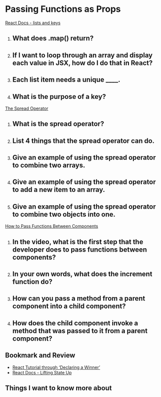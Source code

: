 # Passing Functions as Props
[React Docs - lists and keys](https://reactjs.org/docs/lists-and-keys.html)
1. What does .map() return?
    - 

2. If I want to loop through an array and display each value in JSX, how do I do that in React?
    - 

3. Each list item needs a unique ____.
    - 

4. What is the purpose of a key?
    - 

[The Spread Operator](https://medium.com/coding-at-dawn/how-to-use-the-spread-operator-in-javascript-b9e4a8b06fab)
1. What is the spread operator?
    - 

2. List 4 things that the spread operator can do.
    - 

3. Give an example of using the spread operator to combine two arrays.
    - 

4. Give an example of using the spread operator to add a new item to an array.
    - 

5. Give an example of using the spread operator to combine two objects into one.
    - 


[How to Pass Functions Between Components](https://www.youtube.com/watch?v=c05OL7XbwXU)
1. In the video, what is the first step that the developer does to pass functions between components?
    - 

2. In your own words, what does the increment function do?
    - 

3. How can you pass a method from a parent component into a child component?
    - 

4. How does the child component invoke a method that was passed to it from a parent component?
    - 

## Bookmark and Review
- [React Tutorial through ‘Declaring a Winner’](https://reactjs.org/tutorial/tutorial.html)
- [React Docs - Lifting State Up](https://reactjs.org/docs/lifting-state-up.html)

## Things I want to know more about